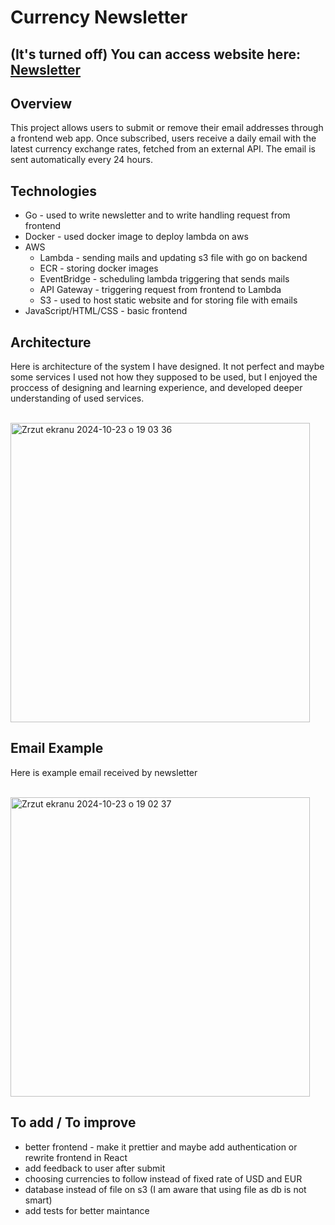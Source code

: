 # Currency Newsletter
## (It's turned off) You can access website here: <a href="http://frontent-bucket.s3-website.eu-central-1.amazonaws.com">Newsletter</a>

## Overview
This project allows users to submit or remove their email addresses through a frontend web app. Once subscribed, users receive a daily email with the latest currency exchange rates, fetched from an external API. The email is sent automatically every 24 hours.

## Technologies
- Go - used to write newsletter and to write handling request from frontend
- Docker - used docker image to deploy lambda on aws
- AWS
  - Lambda - sending mails and updating s3 file with go on backend
  - ECR - storing docker images
  - EventBridge - scheduling lambda triggering that sends mails
  - API Gateway - triggering request from frontend to Lambda
  - S3 - used to host static website and for storing file with emails
- JavaScript/HTML/CSS - basic frontend 

## Architecture
Here is architecture of the system I have designed. It not perfect and maybe some services I used not how they supposed to be used, but I enjoyed the proccess of designing and learning experience, and developed deeper understanding of used services.

<br>
<img width="479" alt="Zrzut ekranu 2024-10-23 o 19 03 36" src="https://github.com/user-attachments/assets/4aad11dd-e4c0-42de-a308-ba9d3ac072a5">
<br>

## Email Example 
Here is example email received by newsletter 

<br>
<img width="479" alt="Zrzut ekranu 2024-10-23 o 19 02 37" src="https://github.com/user-attachments/assets/fa250932-7d20-426d-8329-943d44c0ea3c">
<br>

## To add / To improve
- better frontend - make it prettier and maybe add authentication or rewrite frontend in React
- add feedback to user after submit
- choosing currencies to follow instead of fixed rate of USD and EUR
- database instead of file on s3 (I am aware that using file as db is not smart)
- add tests for better maintance 
